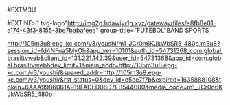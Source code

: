 #EXTM3U

#EXTINF:-1 tvg-logo"http://img2g.hdawiyr1g.xyz/gateway/files/e8fb8e01-a174-43f3-8155-3be7babafeea" group-title="FUTEBOL"BAND SPORTS

http://105m3u8.epg-kc.com/v3/youshi/m1_JCr0n6KJkWbSR5_480p.m3u8?session_id=fd4NFua5MyOh&app_ver=10101&auth_id=54731368_com.global.brasiltvweb&client_ip=131.221.142.39&user_id=54731368&app_id=com.global.brasiltvweb&dev_limit=1&main_addr=http://105m3u8.epg-kc.com/v3/youshi/&spared_addr=http://105m3u8.epg-kc.com/v3/youshi/&rst_status=0&dev_id=e5ee7f7b&expired=1635888108&token=6AAA9986061A919FADED06D7FB544000&media_code=m1_JCr0n6KJkWbSR5_480p


